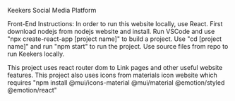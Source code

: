 Keekers Social Media Platform

Front-End Instructions:
 In order to run this website locally, use React. 
 First download nodejs from nodejs website and install.
 Run VSCode and use "npx create-react-app [project name]" to build a project.
 Use "cd [project name]" and run "npm start" to run the project.
 Use source files from repo to run Keekers locally.

 This project uses react router dom to Link pages and other useful website features.
 This project also uses icons from materials icon website which requires "npm install @mui/icons-material @mui/material @emotion/styled @emotion/react"